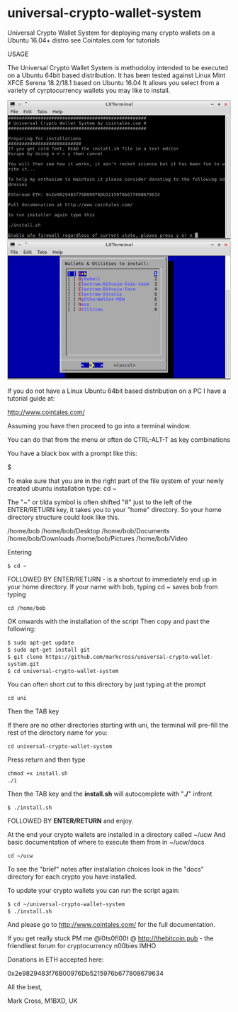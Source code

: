 # universal-crypto-wallet-system
Universal Crypto Wallet System for deploying many crypto wallets on a Ubuntu 16.04+ distro see Cointales.com for tutorials

USAGE

The Universal Crypto Wallet System is methodoloy intended to be executed on a Ubuntu 64bit based distribution. It has been tested against Linux Mint XFCE Serena 18.2/18.1 based on Ubuntu 16.04 It allows you select from a variety of cyrptocurrency wallets you may like to install.

![First screen on UCW](https://github.com/markcross/universal-crypto-wallet-system/raw/master/images/1%20ucw%20preparation.png)
![Main Menu on UCW](https://github.com/markcross/universal-crypto-wallet-system/raw/master/images/2%20uwc%20main%20menu.png)

If you do not have a Linux Ubuntu 64bit based distribution on a PC I have a tutorial guide at:

http://www.cointales.com/

Assuming you have then proceed to go into a terminal window.

You can do that from the menu or often do CTRL-ALT-T as key combinations

You have a black box with a prompt like this:

$

To make sure that you are in the right part of the file system of your newly created ubuntu installation
type: cd ~

The "~" or tilda symbol is often shifted "#" just to the left of the ENTER/RETURN key, it takes you to your "home" directory.
So your home directory structure could look like this.

/home/bob
/home/bob/Desktop
/home/bob/Documents
/home/bob/Downloads
/home/bob/Pictures
/home/bob/Video

Entering
```
$ cd ~
```
FOLLOWED BY ENTER/RETURN - is a shortcut to immediately end up in your home directory.
If your name with bob, typing cd ~ saves bob from typing
```
cd /home/bob
```
OK onwards with the installation of the script
Then copy and past the following:
```
$ sudo apt-get update
$ sudo apt-get install git
$ git clone https://github.com/markcross/universal-crypto-wallet-system.git
$ cd universal-crypto-wallet-system
```

You can often short cut to this directory by just typing at the prompt
```
cd uni 
```
Then the TAB key

If there are no other directories starting with uni, the terminal will pre-fill the rest of the directory name for you:
```
cd universal-crypto-wallet-system
```
Press return and then type
```
chmod +x install.sh
./i
```
Then the TAB key and the **install.sh** will autocomplete with "**./**" infront

```
$ ./install.sh
```

FOLLOWED BY **ENTER/RETURN** and enjoy.

At the end your crypto wallets are installed in a directory called ~/ucw
And basic documentation of where to execute them from in ~/ucw/docs

``` **type**
cd ~/ucw
```
To see the "brief" notes after installation choices look in the "docs" directory for each crypto you have installed.

To update your crypto wallets you can run the script again:
```
$ cd ~/universal-crypto-wallet-system
$ ./install.sh
```

And please go to http://www.cointales.com/ for the full documentation.

If you get really stuck PM me @l0ts0fl00t @ http://thebitcoin.pub - the friendliest forum for cryptocurrency n00bies IMHO

Donations in ETH accepted here:

0x2e9829483f76B00976Db5215976b677808679634

All the best,

Mark Cross, M1BXD, UK





